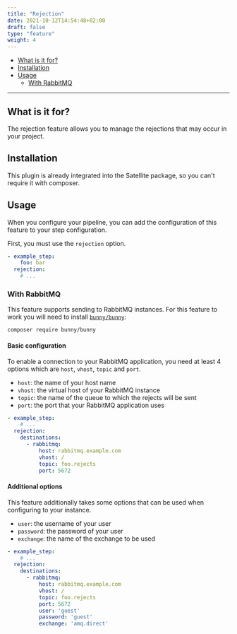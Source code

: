 ```yaml
---
title: "Rejection"
date: 2021-10-12T14:54:48+02:00
draft: false
type: "feature"
weight: 4
---
```


- [What is it for?](#what-is-it-for)
- [Installation](#installation)
- [Usage](#usage)
  - [With RabbitMQ](#basic-usage)

---

## What is it for?

The rejection feature allows you to manage the rejections that may occur in your project.

## Installation

This plugin is already integrated into the Satellite package, so you can't require it with composer.

## Usage

When you configure your pipeline, you can add the configuration of this feature to your step configuration.

First, you must use the `rejection` option.

```yaml
- example_step:
    foo: bar
  rejection:
    # ...
```

### With RabbitMQ

This feature supports sending to RabbitMQ instances. For this feature to work you will need to install [`bunny/bunny`](https://packagist.org/packages/bunny/bunny):

```shell
composer require bunny/bunny
```

#### Basic configuration

To enable a connection to your RabbitMQ application, you need at least 4 options which are `host`, `vhost`, `topic` and `port`.

- `host`: the name of your host name
- `vhost`: the virtual host of your RabbitMQ instance
- `topic`: the name of the queue to which the rejects will be sent
- `port`: the port that your RabbitMQ application uses

```yaml
- example_step:
    # ...
  rejection:
    destinations:
      - rabbitmq:
          host: rabbitmq.example.com
          vhost: /
          topic: foo.rejects
          port: 5672
```

#### Additional options

This feature additionally takes some options that can be used when configuring to your instance.

- `user`: the username of your user
- `password`: the password of your user
- `exchange`: the name of the exchange to be used

```yaml
- example_step:
    # ...
  rejection:
    destinations:
      - rabbitmq:
          host: rabbitmq.example.com
          vhost: /
          topic: foo.rejects
          port: 5672
          user: 'guest'
          password: 'guest'
          exchange: 'amq.direct'
```
